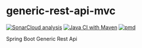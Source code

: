 # generic-rest-api-mvc

[![SonarCloud analysis](https://github.com/sudoitir/generic-rest-api-mvc/actions/workflows/sonarcloud.yml/badge.svg?branch=develop)](https://github.com/sudoitir/generic-rest-api-mvc/actions/workflows/sonarcloud.yml)
[![Java CI with Maven](https://github.com/sudoitir/generic-rest-api-mvc/actions/workflows/maven.yml/badge.svg)](https://github.com/sudoitir/generic-rest-api-mvc/actions/workflows/maven.yml)
[![pmd](https://github.com/sudoitir/generic-rest-api-mvc/actions/workflows/pmd.yml/badge.svg?branch=develop)](https://github.com/sudoitir/generic-rest-api-mvc/actions/workflows/pmd.yml)

Spring Boot Generic Rest Api
